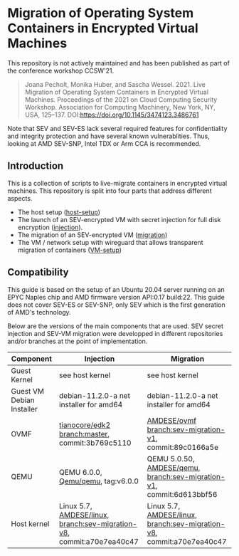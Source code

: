 # Migration of Operating System Containers in Encrypted Virtual Machines

This repository is not actively maintained and has been published as part of the conference workshop CCSW'21.

> Joana Pecholt, Monika Huber, and Sascha Wessel. 2021. Live Migration of Operating System Containers in Encrypted Virtual Machines. Proceedings of the 2021 on Cloud Computing Security Workshop. Association for Computing Machinery, New York, NY, USA, 125–137. DOI:<https://doi.org/10.1145/3474123.3486761>

Note that SEV and SEV-ES lack several required features for confidentiality and integrity protection and have several known vulnerablities. Thus, looking at AMD SEV-SNP, Intel TDX or Arm CCA is recommended.

## Introduction

This is a collection of scripts to live-migrate containers in encrypted virtual machines. This repository is split into four parts that address different aspects.

* The host setup ([host-setup](host-setup/Readme.md))
* The launch of an SEV-encrypted VM with secret injection for full disk encryption ([injection](injection/Readme.md)).
* The migration of an SEV-encrypted VM ([migration](migration/Readme.md))
* The VM / network setup with wireguard that allows transparent migration of containers ([VM-setup](VM-setup/Readme.md))

## Compatibility

This guide is based on the setup of an Ubuntu 20.04 server running on an EPYC Naples chip and AMD firmware version API:0.17 build:22. This guide does not cover SEV-ES or SEV-SNP, only SEV which is the first generation of AMD's technology.

Below are the versions of the main components that are used. SEV secret injection and SEV-VM migration were developped in different repositories and/or branches at the point of implementation.

| Component                 | Injection                                                                                                                      | Migration                                                                                                                      |
| ------------------------- | ------------------------------------------------------------------------------------------------------------------------------ | ------------------------------------------------------------------------------------------------------------------------------ |
| Guest Kernel              | see host kernel                                                                                                                | see host kernel                                                                                                                |
| Guest VM Debian Installer | debian-11.2.0-a net installer for amd64                                                                                        | debian-11.2.0-a net installer for amd64                                                                                        |
| OVMF                      | [tianocore/edk2 branch:master](https://github.com/tianocore/edk2/), commit:3b769c5110                                          | [AMDESE/ovmf branch:sev-migration-v1](https://github.com/AMDESE/ovmf/tree/sev-migration-v1), commit:89c0166a5e                 |
| QEMU                      | QEMU 6.0.0, [Qemu/qemu](https://github.com/qemu/qemu/), tag:v6.0.0                                                             | QEMU 5.0.50, [AMDESE/qemu, branch:sev-migration-v1](https://github.com/AMDESE/qemu/tree/sev-migration-v1), commit:6d613bbf56   |
| Host kernel               | Linux 5.7, [AMDESE/linux, branch:sev-migration-v8](https://github.com/AMDESE/linux/tree/sev-migration-v8), commit:a70e7ea40c47 | Linux 5.7, [AMDESE/linux, branch:sev-migration-v8](https://github.com/AMDESE/linux/tree/sev-migration-v8), commit:a70e7ea40c47 |
